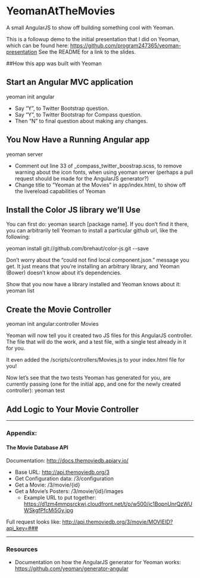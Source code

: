 YeomanAtTheMovies
=================

A small AngularJS to show off building something cool with Yeoman.

This is a followup demo to the initial presentation that I did on Yeoman, which can be found here: https://github.com/program247365/yeoman-presentation See the README for a link to the slides.

##How this app was built with Yeoman

## Start an Angular MVC application
yeoman init angular

- Say “Y”, to Twitter Bootstrap question.
- Say “Y”, to Twitter Bootstrap for Compass question.
- Then “N” to final question about making any changes.

## You Now Have a Running Angular app
yeoman server

- Comment out line 33 of _compass_twitter_boostrap.scss, to remove warning about the icon fonts, when using yeoman server (perhaps a pull request should be made for the AngularJS generator?)
- Change title to “Yeoman at the Movies” in app/index.html, to show off the livereload capabilities of Yeoman

## Install the Color JS library we’ll Use

You can first do: yeoman search [package name]. If you don’t find it there, you can arbitrarily tell Yeoman to install a particular github url, like the following:

yeoman install git://github.com/brehaut/color-js.git --save

Don’t worry about the “could not find local component.json.” message you get. It just means that you’re installing an arbitrary library, and Yeoman (Bower) doesn’t know about it’s dependencies.

Show that you now have a library installed and Yeoman knows about it:
yeoman list

## Create the Movie Controller
yeoman init angular:controller Movies

Yeoman will now tell you it created two JS files for this AngularJS controller. The file that will do the work, and a test file, with a single test already in it for you.

It even added the /scripts/controllers/Movies.js to your index.html file for you!

Now let’s see that the two tests Yeoman has generated for you, are currently passing (one for the initial app, and one for the newly created controller):
yeoman test

## Add Logic to Your Movie Controller

---
### Appendix:

#### The Movie Database API

Documentation: http://docs.themoviedb.apiary.io/

- Base URL: http://api.themoviedb.org/3
- Get Configuration data: /3/configuration
- Get a Movie: /3/movie/{id}
- Get a Movie’s Posters: /3/movie/{id}/images
	- Example URL to put together: https://d1zm4mmpsrckwj.cloudfront.net/t/p/w500/jc1BopnUnrQzWUWSkgfPfcMi5Gy.jpg

Full request looks like:
http://api.themoviedb.org/3/movie/MOVIEID?api_key=###

---

### Resources

- Documentation on how the AngularJS generator for Yeoman works: https://github.com/yeoman/generator-angular